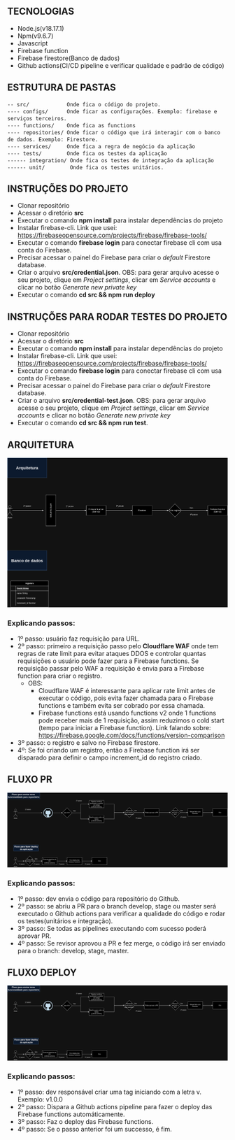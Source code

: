 


## TECNOLOGIAS

- Node.js(v18.17.1)
- Npm(v9.6.7)
- Javascript
- Firebase function
- Firebase firestore(Banco de dados)
- Github actions(CI/CD pipeline e verificar qualidade e padrão de código)

## ESTRUTURA DE PASTAS

```
-- src/            Onde fica o código do projeto.
---- configs/      Onde ficar as configurações. Exemplo: firebase e serviços terceiros.
---- functions/    Onde fica as functions
---- repositories/ Onde ficar o código que irá interagir com o banco de dados. Exemplo: Firestore.
---- services/     Onde fica a regra de negócio da aplicação
---- tests/        Onde fica os testes da aplicação
------ integration/ Onde fica os testes de integração da aplicação
------ unit/        Onde fica os testes unitários.
```

## INSTRUÇÕES DO PROJETO

- Clonar repositório
- Acessar o diretório **src**
- Executar o comando **npm install** para instalar dependências do projeto
- Instalar firebase-cli. Link que usei: https://firebaseopensource.com/projects/firebase/firebase-tools/
- Executar o comando **firebase login** para conectar firebase cli com usa conta do Firebase.
- Precisar acessar o painel do Firebase para criar o _default_ Firestore database.
- Criar o arquivo **src/credential.json**. OBS: para gerar arquivo acesse o seu projeto, clique em _Project settings_, clicar em _Service accounts_ e clicar no botão _Generate new private key_
- Executar o comando **cd src && npm run deploy**

## INSTRUÇÕES PARA RODAR TESTES DO PROJETO

- Clonar repositório
- Acessar o diretório **src**
- Executar o comando **npm install** para instalar dependências do projeto
- Instalar firebase-cli. Link que usei: https://firebaseopensource.com/projects/firebase/firebase-tools/
- Executar o comando **firebase login** para conectar firebase cli com usa conta do Firebase.
- Precisar acessar o painel do Firebase para criar o _default_ Firestore database.
- Criar o arquivo **src/credential-test.json**. OBS: para gerar arquivo acesse o seu projeto, clique em _Project settings_, clicar em _Service accounts_ e clicar no botão _Generate new private key_
- Executar o comando **cd src && npm run test**.

## ARQUITETURA

![Arquitetura](./architecture_e_database.drawio.png)

### Explicando passos:

- 1º passo: usuário faz requisição para URL.
- 2º passo: primeiro a requisição passo pelo **Cloudflare WAF** onde tem regras de rate limit para evitar ataques DDOS e controlar quantas requisições o usuário pode fazer para a Firebase functions. Se requisição passar pelo WAF a requisição é envia para a Firebase function para criar o registro.
  - OBS:
    - Cloudflare WAF é interessante para aplicar rate limit antes de executar o código, pois evita fazer chamada para o Firebase functions e também evita ser cobrado por essa chamada.
    - Firebase functions está usando functions v2 onde 1 functions pode receber mais de 1 requisição, assim reduzimos o cold start (tempo para iniciar a Firebase function). Link falando sobre: https://firebase.google.com/docs/functions/version-comparison
- 3º passo: o registro e salvo no Firebase firestore.
- 4º: Se foi criando um registro, então a Firebase function irá ser disparado para definir o campo increment_id do registro criado.

## FLUXO PR

![Fluxo pr](./fluxo_pr_fluxo_deploy.drawio.png)

### Explicando passos:

- 1º passo: dev envia o código para repositório do Github.
- 2º passo: se abriu a PR para o branch develop, stage ou master será executado o Github actions para verificar a qualidade do código e rodar os testes(unitários e integração).
- 3º passo: Se todas as pipelines executando com sucesso poderá aprovar PR.
- 4º passo: Se revisor aprovou a PR e fez merge, o código irá ser enviado para o branch: develop, stage, master.

## FLUXO DEPLOY

![Fluxo deploy](./fluxo_pr_fluxo_deploy.drawio.png)

### Explicando passos:

- 1º passo: dev responsável criar uma tag iniciando com a letra v. Exemplo: v1.0.0
- 2º passo: Dispara a Github actions pipeline para fazer o deploy das Firebase functions automáticamente.
- 3º passo: Faz o deploy das Firebase functions.
- 4º passo: Se o passo anterior foi um successo, é fim.
